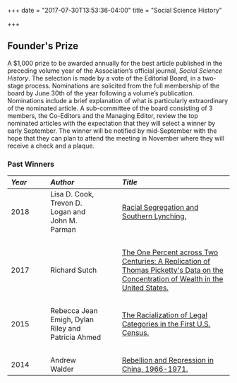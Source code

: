+++
date = "2017-07-30T13:53:36-04:00"
title = "Social Science History"

+++

## Founder's Prize  

A $1,000 prize to be awarded annually for the best article published in the preceding volume year of the Association’s official journal, *Social Science History*.  The selection is made by a vote of the Editorial Board, in a two-stage process.  Nominations are solicited from the full membership of the board by June 30th of the year following a volume’s publication.  Nominations include a brief explanation of what is particularly extraordinary of the nominated article.  A sub-committee of the board consisting of 3 members, the Co-Editors and the Managing Editor, review the top nominated articles with the expectation that they will select a winner by early September.  The winner will be notified by mid-September with the hope that they can plan to attend the meeting in November where they will receive a check and a plaque.  

### Past Winners

*Year* | &emsp; | *Author* | &emsp; | *Title*
:--- | :--- | :--- | :--- | :---
2018 | | Lisa D. Cook, Trevon D. Logan and John M. Parman | | [Racial Segregation and Southern Lynching.](https://doi.org/10.1017/ssh.2018.21)
&emsp; | &emsp; | &emsp;| &emsp;| &emsp;
2017 | | Richard Sutch | | [The One Percent across Two Centuries: A Replication of Thomas Picketty's Data on the Concentration of Wealth in the United States.](https://doi.org/10.1017/ssh.2017.27)
&emsp; | &emsp; | &emsp;| &emsp;| &emsp; 
2015 | | Rebecca Jean Emigh, Dylan Riley and Patricia Ahmed | | [The Racialization of Legal Categories in the First U.S. Census.](https://doi.org/10.1017/ssh.2015.69)
&emsp; | &emsp; | &emsp;| &emsp;| &emsp; 
2014 | | Andrew Walder | | [Rebellion and Repression in China, 1966-1971.](https://doi.org/10.1017/ssh.2015.23)  
